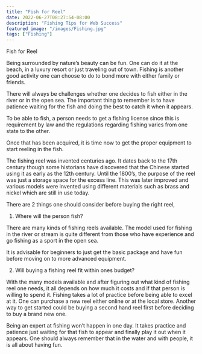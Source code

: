 ```yaml
---
title: "Fish for Reel"
date: 2022-06-27T08:27:54-08:00
description: "Fishing Tips for Web Success"
featured_image: "/images/Fishing.jpg"
tags: ["Fishing"]
---
```


Fish for Reel 

Being surrounded by nature’s beauty can be fun. One can do it at the beach, in a luxury resort or just traveling out of town. Fishing is another good activity one can choose to do to bond more with either family or friends. 

There will always be challenges whether one decides to fish either in the river or in the open sea. The important thing to remember is to have patience waiting for the fish and doing the best to catch it when it appears.

To be able to fish, a person needs to get a fishing license since this is requirement by law and the regulations regarding fishing varies from one state to the other.

Once that has been acquired, it is time now to get the proper equipment to start reeling in the fish.

The fishing reel was invented centuries ago. It dates back to the 17th century though some historians have discovered that the Chinese started using it as early as the 12th century. Until the 1800’s, the purpose of the reel was just a storage space for the excess line. This was later improved and various models were invented using different materials such as brass and nickel which are still in use today.

There are 2 things one should consider before buying the right reel, 

1. Where will the person fish? 

There are many kinds of fishing reels available. The model used for fishing in the river or stream is quite different from those who have experience and go fishing as a sport in the open sea. 

It is advisable for beginners to just get the basic package and have fun before moving on to more advanced equipment. 

2. Will buying a fishing reel fit within ones budget?
 
With the many models available and after figuring out what kind of fishing reel one needs, it all depends on how much it costs and if that person is willing to spend it. Fishing takes a lot of practice before being able to excel at it. One can purchase a new reel either online or at the local store. Another way to get started could be buying a second hand reel first before deciding to buy a brand new one. 

Being an expert at fishing won’t happen in one day. It takes practice and patience just waiting for that fish to appear and finally play it out when it appears.  One should always remember that in the water and with people, it is all about having fun.

